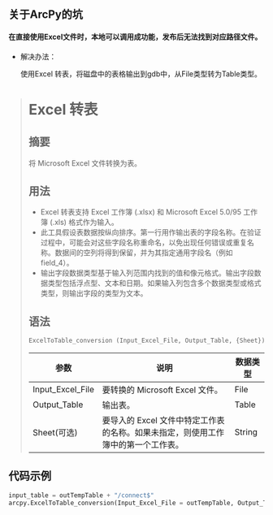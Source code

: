 ## 关于ArcPy的坑

#### 在直接使用Excel文件时，本地可以调用成功能，发布后无法找到对应路径文件。

* 解决办法：

  使用Excel 转表，将磁盘中的表格输出到gdb中，从File类型转为Table类型。

> # Excel 转表
>
> ## 摘要
>
> 将 Microsoft Excel 文件转换为表。
>
> ## 用法
>
> - Excel 转表支持 Excel 工作簿 (.xlsx) 和 Microsoft Excel 5.0/95 工作簿 (.xls) 格式作为输入。
> - 此工具假设表数据按纵向排序。第一行用作输出表的字段名称。在验证过程中，可能会对这些字段名称重命名，以免出现任何错误或重复名称。数据间的空列将得到保留，并为其指定通用字段名（例如 field_4）。
> - 输出字段数据类型基于输入列范围内找到的值和像元格式。输出字段数据类型包括浮点型、文本和日期。如果输入列包含多个数据类型或格式类型，则输出字段的类型为文本。
>
> ## 语法
>
> ```python
> ExcelToTable_conversion (Input_Excel_File, Output_Table, {Sheet})
> ```
>
> | 参数             | 说明                                                         | 数据类型 |
> | ---------------- | ------------------------------------------------------------ | -------- |
> | Input_Excel_File | 要转换的 Microsoft Excel 文件。                              | File     |
> | Output_Table     | 输出表。                                                     | Table    |
> | Sheet(可选)      | 要导入的 Excel 文件中特定工作表的名称。如果未指定，则使用工作簿中的第一个工作表。 | String   |

## 代码示例
```python
input_table = outTempTable + "/connect$"
arcpy.ExcelToTable_conversion(Input_Excel_File = outTempTable, Output_Table = "connect", Sheet = "connect")
```

